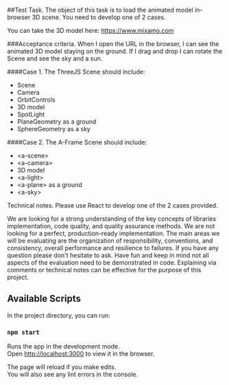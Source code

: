 ##Test Task.
The object of this task is to load the animated model in-browser 3D scene. You need to develop one of 2 cases.

You can take the 3D model here: https://www.mixamo.com 

###Acceptance criteria.
When I open the URL in the browser, I can see the animated 3D model staying on the ground. If I drag and drop I can rotate the Scene and see the sky and a sun.

####Case 1.
The ThreeJS Scene should include:
* Scene
* Camera
* OrbitControls
* 3D model
* SpotLight
* PlaneGeometry as a ground
* SphereGeometry as a sky

####Case 2.
The A-Frame Scene should include:
* &lt;a-scene&gt;
* &lt;a-camera&gt;
* 3D model
* &lt;a-light&gt;
* &lt;a-plane&gt; as a ground
* &lt;a-sky&gt;

Technical notes.
Please use React to develop one of the 2 cases provided.

We are looking for a strong understanding of the key concepts of libraries implementation, code quality, and quality assurance methods. We are not looking for a perfect, production-ready implementation.
The main areas we will be evaluating are the organization of responsibility, conventions, and consistency, overall performance and resilience to failures.
If you have any question please don't hesitate to ask.
Have fun and keep in mind not all aspects of the evaluation need to be demonstrated in code. Explaining via comments or technical notes can be effective for the purpose of this project.


## Available Scripts

In the project directory, you can run:

### `npm start`

Runs the app in the development mode.<br />
Open [http://localhost:3000](http://localhost:3000) to view it in the browser.

The page will reload if you make edits.<br />
You will also see any lint errors in the console.

